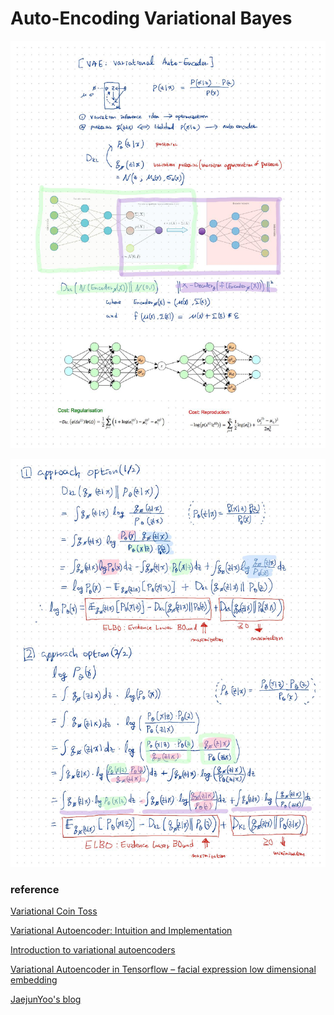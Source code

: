 # Auto-Encoding Variational Bayes



![](./note/VAE_000001.jpg)

![](./note/VAE_000002.jpg)







### reference

[Variational Coin Toss](http://www.openias.org/variational-coin-toss)

[Variational Autoencoder: Intuition and Implementation](http://wiseodd.github.io/techblog/2016/12/10/variational-autoencoder/)

[Introduction to variational autoencoders](https://home.zhaw.ch/~dueo/bbs/files/vae.pdf)

[Variational Autoencoder in Tensorflow – facial expression low dimensional embedding](http://int8.io/variational-autoencoder-in-tensorflow/)

[JaejunYoo's blog](http://jaejunyoo.blogspot.com/2017/04/auto-encoding-variational-bayes-vae-1.html)